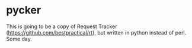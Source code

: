 # pycker
This is going to be a copy of Request Tracker (https://github.com/bestpractical/rt), but written in python instead of perl. Some day.
